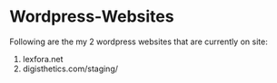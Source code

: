 # Wordpress-Websites

Following are the my 2 wordpress websites that are currently on site:

1. lexfora.net
2. digisthetics.com/staging/
